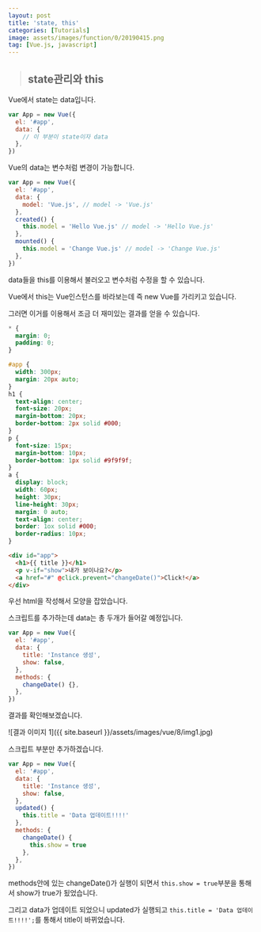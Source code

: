 ```yaml
---
layout: post
title: 'state, this'
categories: [Tutorials]
image: assets/images/function/0/20190415.png
tag: [Vue.js, javascript]
---
```


> ## state관리와 this

Vue에서 state는 data입니다.

```javascript
var App = new Vue({
  el: '#app',
  data: {
    // 이 부분이 state이자 data
  },
})
```

Vue의 data는 변수처럼 변경이 가능합니다.

```javascript
var App = new Vue({
  el: '#app',
  data: {
    model: 'Vue.js', // model -> 'Vue.js'
  },
  created() {
    this.model = 'Hello Vue.js' // model -> 'Hello Vue.js'
  },
  mounted() {
    this.model = 'Change Vue.js' // model -> 'Change Vue.js'
  },
})
```

data들을 this를 이용해서 불러오고 변수처럼 수정을 할 수 있습니다.

Vue에서 this는 Vue인스턴스를 바라보는데 즉 new Vue를 가리키고 있습니다.

그러면 이거를 이용해서 조금 더 재미있는 결과를 얻을 수 있습니다.

```css
* {
  margin: 0;
  padding: 0;
}

#app {
  width: 300px;
  margin: 20px auto;
}
h1 {
  text-align: center;
  font-size: 20px;
  margin-bottom: 20px;
  border-bottom: 2px solid #000;
}
p {
  font-size: 15px;
  margin-bottom: 10px;
  border-bottom: 1px solid #9f9f9f;
}
a {
  display: block;
  width: 60px;
  height: 30px;
  line-height: 30px;
  margin: 0 auto;
  text-align: center;
  border: 1ox solid #000;
  border-radius: 10px;
}
```

```html
<div id="app">
  <h1>{{ title }}</h1>
  <p v-if="show">내가 보이나요?</p>
  <a href="#" @click.prevent="changeDate()">Click!</a>
</div>
```

우선 html을 작성해서 모양을 잡았습니다.

스크립트를 추가하는데 data는 총 두개가 들어갈 예정입니다.

```javascript
var App = new Vue({
  el: '#app',
  data: {
    title: 'Instance 생성',
    show: false,
  },
  methods: {
    changeDate() {},
  },
})
```

결과를 확인해보겠습니다.

![결과 이미지 1]({{ site.baseurl }}/assets/images/vue/8/img1.jpg)

스크립트 부분만 추가하겠습니다.

```javascript
var App = new Vue({
  el: '#app',
  data: {
    title: 'Instance 생성',
    show: false,
  },
  updated() {
    this.title = 'Data 업데이트!!!!'
  },
  methods: {
    changeDate() {
      this.show = true
    },
  },
})
```

methods안에 있는 changeDate()가 실행이 되면서 `this.show = true`부분을 통해서 show가 true가 됬었습니다.

그리고 data가 업데이트 되었으니 updated가 실행되고 `this.title = 'Data 업데이트!!!!';`를 통해서 title이 바뀌었습니다.
